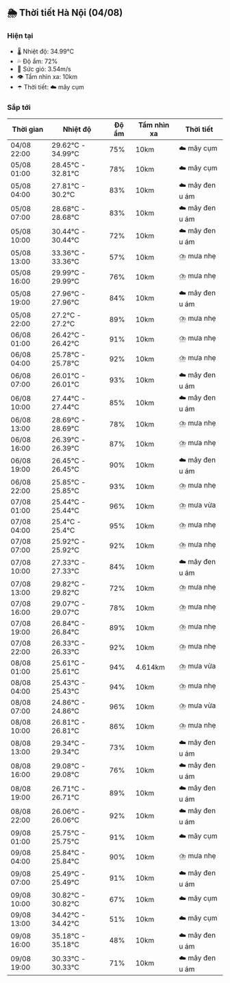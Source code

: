 ## 🌦️ Thời tiết Hà Nội (04/08)

### Hiện tại

- 🌡️ Nhiệt độ: 34.99℃
- 💦 Độ ẩm: 72%
- 💨 Sức gió: 3.54m/s
- 👁️ Tầm nhìn xa: 10km
- ☂️ Thời tiết: ☁️ mây cụm

### Sắp tới

| Thời gian | Nhiệt độ | Độ ẩm | Tầm nhìn xa | Thời tiết |
| --- | --- | --- | --- | --- |
| 04/08 22:00 | 29.62℃ - 34.99℃ | 75% | 10km | ☁️ mây cụm |
| 05/08 01:00 | 28.45℃ - 32.81℃ | 78% | 10km | ☁️ mây cụm |
| 05/08 04:00 | 27.81℃ - 30.2℃ | 83% | 10km | ☁️ mây đen u ám |
| 05/08 07:00 | 28.68℃ - 28.68℃ | 83% | 10km | ☁️ mây đen u ám |
| 05/08 10:00 | 30.44℃ - 30.44℃ | 72% | 10km | ☁️ mây đen u ám |
| 05/08 13:00 | 33.36℃ - 33.36℃ | 57% | 10km | ⛈️ mưa nhẹ |
| 05/08 16:00 | 29.99℃ - 29.99℃ | 76% | 10km | ⛈️ mưa nhẹ |
| 05/08 19:00 | 27.96℃ - 27.96℃ | 84% | 10km | ☁️ mây đen u ám |
| 05/08 22:00 | 27.2℃ - 27.2℃ | 89% | 10km | ⛈️ mưa nhẹ |
| 06/08 01:00 | 26.42℃ - 26.42℃ | 91% | 10km | ⛈️ mưa nhẹ |
| 06/08 04:00 | 25.78℃ - 25.78℃ | 92% | 10km | ⛈️ mưa nhẹ |
| 06/08 07:00 | 26.01℃ - 26.01℃ | 93% | 10km | ☁️ mây đen u ám |
| 06/08 10:00 | 27.44℃ - 27.44℃ | 85% | 10km | ☁️ mây đen u ám |
| 06/08 13:00 | 28.69℃ - 28.69℃ | 78% | 10km | ⛈️ mưa nhẹ |
| 06/08 16:00 | 26.39℃ - 26.39℃ | 87% | 10km | ⛈️ mưa nhẹ |
| 06/08 19:00 | 26.45℃ - 26.45℃ | 90% | 10km | ☁️ mây đen u ám |
| 06/08 22:00 | 25.85℃ - 25.85℃ | 93% | 10km | ⛈️ mưa nhẹ |
| 07/08 01:00 | 25.44℃ - 25.44℃ | 96% | 10km | ⛈️ mưa vừa |
| 07/08 04:00 | 25.4℃ - 25.4℃ | 95% | 10km | ⛈️ mưa nhẹ |
| 07/08 07:00 | 25.92℃ - 25.92℃ | 92% | 10km | ⛈️ mưa nhẹ |
| 07/08 10:00 | 27.33℃ - 27.33℃ | 84% | 10km | ☁️ mây đen u ám |
| 07/08 13:00 | 29.82℃ - 29.82℃ | 72% | 10km | ⛈️ mưa nhẹ |
| 07/08 16:00 | 29.07℃ - 29.07℃ | 78% | 10km | ⛈️ mưa nhẹ |
| 07/08 19:00 | 26.84℃ - 26.84℃ | 89% | 10km | ⛈️ mưa nhẹ |
| 07/08 22:00 | 26.33℃ - 26.33℃ | 92% | 10km | ⛈️ mưa nhẹ |
| 08/08 01:00 | 25.61℃ - 25.61℃ | 94% | 4.614km | ⛈️ mưa vừa |
| 08/08 04:00 | 25.43℃ - 25.43℃ | 94% | 10km | ⛈️ mưa nhẹ |
| 08/08 07:00 | 24.86℃ - 24.86℃ | 96% | 10km | ⛈️ mưa vừa |
| 08/08 10:00 | 26.81℃ - 26.81℃ | 86% | 10km | ⛈️ mưa nhẹ |
| 08/08 13:00 | 29.34℃ - 29.34℃ | 73% | 10km | ☁️ mây đen u ám |
| 08/08 16:00 | 29.08℃ - 29.08℃ | 76% | 10km | ☁️ mây đen u ám |
| 08/08 19:00 | 26.71℃ - 26.71℃ | 89% | 10km | ☁️ mây đen u ám |
| 08/08 22:00 | 26.06℃ - 26.06℃ | 92% | 10km | ☁️ mây đen u ám |
| 09/08 01:00 | 25.75℃ - 25.75℃ | 91% | 10km | ☁️ mây cụm |
| 09/08 04:00 | 25.84℃ - 25.84℃ | 90% | 10km | ⛈️ mưa nhẹ |
| 09/08 07:00 | 25.49℃ - 25.49℃ | 91% | 10km | ☁️ mây đen u ám |
| 09/08 10:00 | 30.82℃ - 30.82℃ | 67% | 10km | ☁️ mây cụm |
| 09/08 13:00 | 34.42℃ - 34.42℃ | 51% | 10km | ☁️ mây cụm |
| 09/08 16:00 | 35.18℃ - 35.18℃ | 48% | 10km | ☁️ mây đen u ám |
| 09/08 19:00 | 30.33℃ - 30.33℃ | 71% | 10km | ☁️ mây đen u ám |
